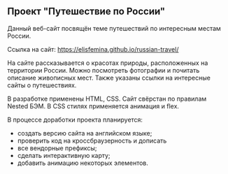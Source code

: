 ## Проект "Путешествие по России"

Данный веб-сайт посвящён теме путешествий по интересным местам России.

Ссылка на сайт: https://elisfemina.github.io/russian-travel/

На сайте рассказывается о красотах природы, расположенных на территории России.
Можно посмотреть фотографии и почитать описание живописных мест.
Также указаны ссылки на интересные сайты о путешествиях.

В разработке применены HTML, CSS. Сайт свёрстан по правилам Nested БЭМ. 
В CSS стилях применяется анимация и flex.

В процессе доработки проекта планируется:

- создать версию сайта на английском языке;
- проверить код на кроссбраузерность и дописать
- все вендорные префиксы;
- сделать интерактивную карту;
- добавить анимацию некоторых элементов.
